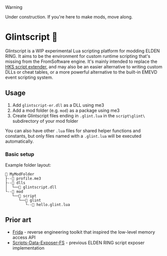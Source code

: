 > [!WARNING]  
> Under construction. If you're here to make mods, move along.

# Glintscript 💎

Glintscript is a WIP experimental Lua scripting platform for modding ELDEN RING. It aims to be the environment for custom runtime scripting that's missing from the FromSoftware engine. It's mainly intended to replace the [HKS script extender](https://github.com/ElaDiDu/Scripts-Data-Exposer-FS), and may also be an easier alternative to writing custom DLLs or cheat tables, or a more powerful alternative to the built-in EMEVD event scripting system.

## Usage

1. Add `glintscript-er.dll` as a DLL using me3
2. Add a mod folder (e.g. `mod`) as a package using me3
3. Create Glintscript files ending in `.glint.lua` in the `script\glint\` subdirectory of your mod folder

You can also have other `.lua` files for shared helper functions and constants, but only files named with a `.glint.lua` will be executed automatically.

### Basic setup

Example folder layout:

```
📁 MyModFolder
├--📄 profile.me3
├--📁 dlls
│  └──📄 glintscript.dll
└--📁 mod
   └──📁 script
      └──📁 glint
         └--📄 hello.glint.lua
```

## Prior art

- [Frida](https://frida.re/) - reverse engineering toolkit that inspired the low-level memory access API
- [Scripts-Data-Exposer-FS](https://github.com/ElaDiDu/Scripts-Data-Exposer-FS) - previous ELDEN RING script exposer implementation
